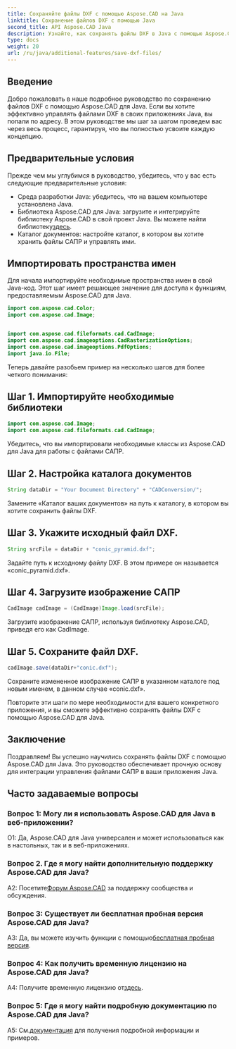 ```yaml
---
title: Сохраняйте файлы DXF с помощью Aspose.CAD на Java
linktitle: Сохранение файлов DXF с помощью Java
second_title: API Aspose.CAD Java
description: Узнайте, как сохранять файлы DXF в Java с помощью Aspose.CAD. Следуйте нашему пошаговому руководству для эффективного управления файлами САПР.
type: docs
weight: 20
url: /ru/java/additional-features/save-dxf-files/
---
```

## Введение

Добро пожаловать в наше подробное руководство по сохранению файлов DXF с помощью Aspose.CAD для Java. Если вы хотите эффективно управлять файлами DXF в своих приложениях Java, вы попали по адресу. В этом руководстве мы шаг за шагом проведем вас через весь процесс, гарантируя, что вы полностью усвоите каждую концепцию.

## Предварительные условия

Прежде чем мы углубимся в руководство, убедитесь, что у вас есть следующие предварительные условия:

- Среда разработки Java: убедитесь, что на вашем компьютере установлена Java.
-  Библиотека Aspose.CAD для Java: загрузите и интегрируйте библиотеку Aspose.CAD в свой проект Java. Вы можете найти библиотеку[здесь](https://releases.aspose.com/cad/java/).
- Каталог документов: настройте каталог, в котором вы хотите хранить файлы САПР и управлять ими.

## Импортировать пространства имен

Для начала импортируйте необходимые пространства имен в свой Java-код. Этот шаг имеет решающее значение для доступа к функциям, предоставляемым Aspose.CAD для Java.

```java
import com.aspose.cad.Color;
import com.aspose.cad.Image;


import com.aspose.cad.fileformats.cad.CadImage;
import com.aspose.cad.imageoptions.CadRasterizationOptions;
import com.aspose.cad.imageoptions.PdfOptions;
import java.io.File;
```

Теперь давайте разобьем пример на несколько шагов для более четкого понимания:

## Шаг 1. Импортируйте необходимые библиотеки

```java
import com.aspose.cad.Image;
import com.aspose.cad.fileformats.cad.CadImage;
```

Убедитесь, что вы импортировали необходимые классы из Aspose.CAD для Java для работы с файлами САПР.

## Шаг 2. Настройка каталога документов

```java
String dataDir = "Your Document Directory" + "CADConversion/";
```

Замените «Каталог ваших документов» на путь к каталогу, в котором вы хотите сохранить файлы DXF.

## Шаг 3. Укажите исходный файл DXF.

```java
String srcFile = dataDir + "conic_pyramid.dxf";
```

Задайте путь к исходному файлу DXF. В этом примере он называется «conic_pyramid.dxf».

## Шаг 4. Загрузите изображение САПР

```java
CadImage cadImage = (CadImage)Image.load(srcFile);
```

Загрузите изображение САПР, используя библиотеку Aspose.CAD, приведя его как CadImage.

## Шаг 5. Сохраните файл DXF.

```java
cadImage.save(dataDir+"conic.dxf");
```

Сохраните измененное изображение САПР в указанном каталоге под новым именем, в данном случае «conic.dxf».

Повторите эти шаги по мере необходимости для вашего конкретного приложения, и вы сможете эффективно сохранять файлы DXF с помощью Aspose.CAD для Java.

## Заключение

Поздравляем! Вы успешно научились сохранять файлы DXF с помощью Aspose.CAD для Java. Это руководство обеспечивает прочную основу для интеграции управления файлами САПР в ваши приложения Java.

## Часто задаваемые вопросы

### Вопрос 1: Могу ли я использовать Aspose.CAD для Java в веб-приложении?

О1: Да, Aspose.CAD для Java универсален и может использоваться как в настольных, так и в веб-приложениях.

### Вопрос 2. Где я могу найти дополнительную поддержку Aspose.CAD для Java?

 A2: Посетите[Форум Aspose.CAD](https://forum.aspose.com/c/cad/19) за поддержку сообщества и обсуждения.

### Вопрос 3: Существует ли бесплатная пробная версия Aspose.CAD для Java?

 A3: Да, вы можете изучить функции с помощью[бесплатная пробная версия](https://releases.aspose.com/).

### Вопрос 4: Как получить временную лицензию на Aspose.CAD для Java?

 A4: Получите временную лицензию от[здесь](https://purchase.aspose.com/temporary-license/).

### Вопрос 5: Где я могу найти подробную документацию по Aspose.CAD для Java?

 A5: См.[документация](https://reference.aspose.com/cad/java/) для получения подробной информации и примеров.